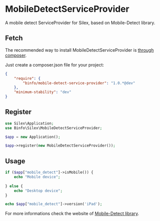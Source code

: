 MobileDetectServiceProvider
===========================

A mobile detect ServiceProvider for Silex, based on Mobile-Detect library.

## Fetch

The recommended way to install MobileDetectServiceProvider is [through composer](http://getcomposer.org).

Just create a composer.json file for your project:

```JSON
{
    "require": {
        "binfo/mobile-detect-service-provider": "1.0.*@dev"
    },
    "minimum-stability": "dev"
}
```

## Register

```PHP
use Silex\Application;
use Binfo\Silex\MobileDetectServiceProvider;

$app = new Application();

$app->register(new MobileDetectServiceProvider());
```

## Usage

```PHP
if ($app["mobile_detect"]->isMobile()) {
    echo "Mobile device";
    
} else {
    echo "Desktop device";
}
```

```PHP
echo $app["mobile_detect"]->version('iPad');
```


For more informations check the website of [Mobile-Detect library](http://mobiledetect.net/).
